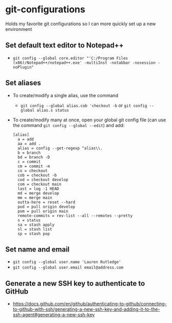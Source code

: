 # git-configurations
Holds my favorite git configurations so I can more quickly set up a new environment

## Set default text editor to Notepad++
- `git config --global core.editor "'C:/Program Files (x86)/Notepad++/notepad++.exe' -multiInst -notabbar -nosession -noPlugin"`

## Set aliases

- To create/modify a single alias, use the command
    - `git config --global alias.cob 'checkout -b` or `git config --global alias.s status`
    
- To create/modify many at once, open your global git config file (can use the command `git config --global --edit`) and add:
  
  ```
  [alias]
    a = add
    aa = add .
    alias = config --get-regexp ^alias\\.
    b = branch
    bd = branch -D
    c = commit
    cm = commit -m
    co = checkout
    cob = checkout -b
    cod = checkout develop
    com = checkout main
    last = log -1 HEAD
    md = merge develop
    mm = merge main
    outta-here = reset --hard
    pod = pull origin develop
    pom = pull origin main
    remote-commits = rev-list --all --remotes --pretty
    s = status
    sa = stash apply
    sl = stash list
    sp = stash pop
  ```

## Set name and email
- `git config --global user.name 'Lauren Rutledge'`
- `git config --global user.email email@address.com`

## Generate a new SSH key to authenticate to GitHub
- https://docs.github.com/en/github/authenticating-to-github/connecting-to-github-with-ssh/generating-a-new-ssh-key-and-adding-it-to-the-ssh-agent#generating-a-new-ssh-key
